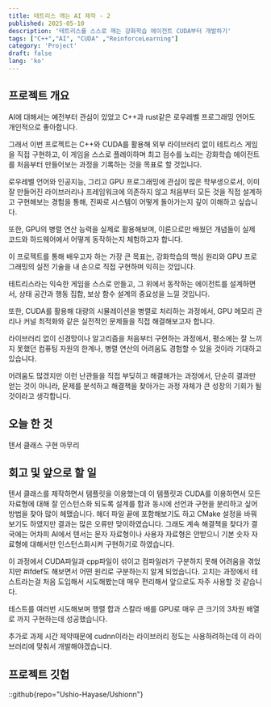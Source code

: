 ```yaml
---
title: 테트리스 깨는 AI 제작 - 2
published: 2025-05-10
description: '테트리스를 스스로 깨는 강화학습 에이전트 CUDA부터 개발하기'
tags: ["C++","AI", "CUDA" ,"ReinforceLearning"]
category: 'Project'
draft: false 
lang: 'ko'
---
```


## 프로젝트 개요

AI에 대해서는 예전부터 관심이 있었고 C++과 rust같은 로우레벨 프로그래밍 언어도 개인적으로 좋아합니다.

그래서 이번 프로젝트는 C++와 CUDA를 활용해 외부 라이브러리 없이 테트리스 게임을 직접 구현하고,
이 게임을 스스로 플레이하며 최고 점수를 노리는 강화학습 에이전트를 처음부터 만들어보는 과정을 기록하는 것을 목표로 할 것입니다.

로우레벨 언어와 인공지능, 그리고 GPU 프로그래밍에 관심이 많은 학부생으로서, 이미 잘 만들어진 라이브러리나 프레임워크에 의존하지 않고
처음부터 모든 것을 직접 설계하고 구현해보는 경험을 통해, 진짜로 시스템이 어떻게 돌아가는지 깊이 이해하고 싶습니다.

또한, GPU의 병렬 연산 능력을 실제로 활용해보며, 이론으로만 배웠던 개념들이 실제 코드와 하드웨어에서 어떻게 동작하는지 체험하고자 합니다.

이 프로젝트를 통해 배우고자 하는 가장 큰 목표는, 강화학습의 핵심 원리와 GPU 프로그래밍의 실전 기술을 내 손으로 직접 구현하며 익히는 것입니다.

테트리스라는 익숙한 게임을 스스로 만들고, 그 위에서 동작하는 에이전트를 설계하면서, 상태 공간과 행동 집합, 보상 함수 설계의 중요성을 느낄 것입니다.

또한, CUDA를 활용해 대량의 시뮬레이션을 병렬로 처리하는 과정에서, GPU 메모리 관리나 커널 최적화와 같은 실전적인 문제들을 직접
해결해보고자 합니다.

라이브러리 없이 신경망이나 알고리즘을 처음부터 구현하는 과정에서, 평소에는 잘 느끼지 못했던 컴퓨팅 자원의 한계나, 병렬 연산의 어려움도
경험할 수 있을 것이라 기대하고 있습니다.

어려움도 많겠지만 이런 난관들을 직접 부딪히고 해결해가는 과정에서, 단순히 결과만 얻는 것이 아니라, 문제를 분석하고 해결책을 찾아가는 과정
자체가 큰 성장의 기회가 될 것이라고 생각합니다.

## 오늘 한 것

텐서 클래스 구현 마무리

## 회고 및 앞으로 할 일

텐서 클래스를 제작하면서 템플릿을 이용했는데 이 템플릿과 CUDA를 이용하면서 모든 자료형에 대해 잘 인스턴스화 되도록 설계를 함과 동시에
선언과 구현을 분리하고 싶어 방법을 찾아 많이 헤맸습니다.
헤더 파일 끝에 포함해보기도 하고 CMake 설정을 바꿔보기도 하였지만 결과는 많은 오류만 맞이하였습니다.
그래도 계속 해결책을 찾다가 결국에는 어차피 AI에서 텐서는 문자 자료형이나 사용자 자료형은 안받으니 기본 숫자 자료형에 대해서만
인스턴스화시켜 구현하기로 하였습니다.

이 과정에서 CUDA파일과 cpp파일이 섞이고 컴파일러가 구분하지 못해 어려움을 겪었지만 #ifdef도 해보면서 어떤 원리로 구분하는지 알게 되었습니다.
고치는 과정에서 테스트라는걸 처음 도입해서 시도해봤는데 매우 편리해서 앞으로도 자주 사용할 것 같습니다.

테스트를 여러번 시도해보며 행렬 합과 스칼라 배를 GPU로 매우 큰 크기의 3차원 배열로 까지 구현하는데 성공했습니다.

추가로 과제 시간 제약때문에 cudnn이라는 라이브러리 정도는 사용하려하는데 이 라이브러리에 맞춰서 개발해야겠습니다.

## 프로젝트 깃헙

::github{repo="Ushio-Hayase/Ushionn"}
